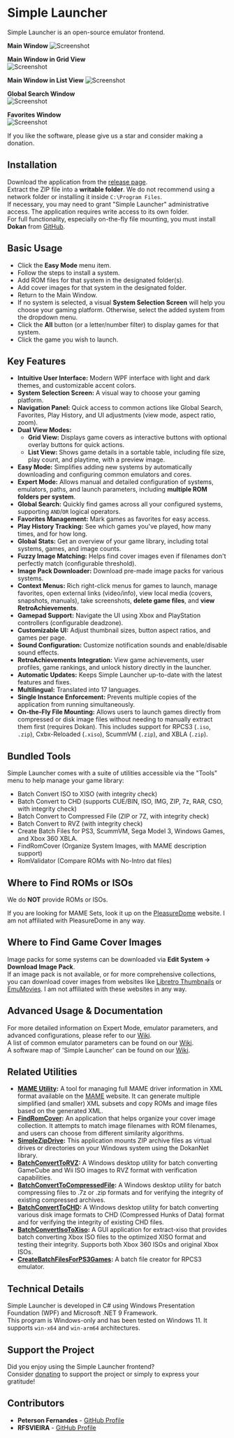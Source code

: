 # Simple Launcher
Simple Launcher is an open-source emulator frontend.

**Main Window**
![Screenshot](screenshot.png)

**Main Window in Grid View**  
![Screenshot](screenshot2.png)

**Main Window in List View**
![Screenshot](screenshot3.png)

**Global Search Window**  
![Screenshot](screenshot4.png)

**Favorites Window**  
![Screenshot](screenshot5.png)

If you like the software, please give us a star and consider making a donation.

## Installation

Download the application from the [release page](https://github.com/drpetersonfernandes/SimpleLauncher/releases).<br>
Extract the ZIP file into a **writable folder**. We do not recommend using a network folder or installing it inside `C:\Program Files`.<br>
If necessary, you may need to grant "Simple Launcher" administrative access. The application requires write access to its own folder.<br>
For full functionality, especially on-the-fly file mounting, you must install **Dokan** from [GitHub](https://github.com/dokan-dev/dokany/releases).

## Basic Usage

- Click the **Easy Mode** menu item.
- Follow the steps to install a system.
- Add ROM files for that system in the designated folder(s).
- Add cover images for that system in the designated folder.
- Return to the Main Window.
- If no system is selected, a visual **System Selection Screen** will help you choose your gaming platform. Otherwise, select the added system from the dropdown menu.
- Click the **All** button (or a letter/number filter) to display games for that system.
- Click the game you wish to launch.

## Key Features

-   **Intuitive User Interface:** Modern WPF interface with light and dark themes, and customizable accent colors.
-   **System Selection Screen:** A visual way to choose your gaming platform.
-   **Navigation Panel:** Quick access to common actions like Global Search, Favorites, Play History, and UI adjustments (view mode, aspect ratio, zoom).
-   **Dual View Modes:**
    -   **Grid View:** Displays game covers as interactive buttons with optional overlay buttons for quick actions.
    -   **List View:** Shows game details in a sortable table, including file size, play count, and playtime, with a preview image.
-   **Easy Mode:** Simplifies adding new systems by automatically downloading and configuring common emulators and cores.
-   **Expert Mode:** Allows manual and detailed configuration of systems, emulators, paths, and launch parameters, including **multiple ROM folders per system**.
-   **Global Search:** Quickly find games across all your configured systems, supporting `AND`/`OR` logical operators.
-   **Favorites Management:** Mark games as favorites for easy access.
-   **Play History Tracking:** See which games you've played, how many times, and for how long.
-   **Global Stats:** Get an overview of your game library, including total systems, games, and image counts.
-   **Fuzzy Image Matching:** Helps find cover images even if filenames don't perfectly match (configurable threshold).
-   **Image Pack Downloader:** Download pre-made image packs for various systems.
-   **Context Menus:** Rich right-click menus for games to launch, manage favorites, open external links (video/info), view local media (covers, snapshots, manuals), take screenshots, **delete game files**, and **view RetroAchievements**.
-   **Gamepad Support:** Navigate the UI using Xbox and PlayStation controllers (configurable deadzone).
-   **Customizable UI:** Adjust thumbnail sizes, button aspect ratios, and games per page.
-   **Sound Configuration:** Customize notification sounds and enable/disable sound effects.
-   **RetroAchievements Integration:** View game achievements, user profiles, game rankings, and unlock history directly in the launcher.
-   **Automatic Updates:** Keeps Simple Launcher up-to-date with the latest features and fixes.
-   **Multilingual:** Translated into 17 languages.
-   **Single Instance Enforcement:** Prevents multiple copies of the application from running simultaneously.
-   **On-the-Fly File Mounting:** Allows users to launch games directly from compressed or disk image files without needing to manually extract them first (requires Dokan). This includes support for RPCS3 (`.iso`, `.zip`), Cxbx-Reloaded (`.xiso`), ScummVM (`.zip`), and XBLA (`.zip`).

## Bundled Tools

Simple Launcher comes with a suite of utilities accessible via the "Tools" menu to help manage your game library:
-   Batch Convert ISO to XISO (with integrity check)
-   Batch Convert to CHD (supports CUE/BIN, ISO, IMG, ZIP, 7z, RAR, CSO, with integrity check)
-   Batch Convert to Compressed File (ZIP or 7Z, with integrity check)
-   Batch Convert to RVZ (with integrity check)
-   Create Batch Files for PS3, ScummVM, Sega Model 3, Windows Games, and Xbox 360 XBLA.
-   FindRomCover (Organize System Images, with MAME description support)
-   RomValidator (Compare ROMs with No-Intro dat files)

## Where to Find ROMs or ISOs

We do **NOT** provide ROMs or ISOs.

If you are looking for MAME Sets, look it up on the [PleasureDome](https://pleasuredome.github.io/pleasuredome/index.html) website. I am not affiliated with PleasureDome in any way.

## Where to Find Game Cover Images

Image packs for some systems can be downloaded via **Edit System -> Download Image Pack**.<br>
If an image pack is not available, or for more comprehensive collections, you can download cover images from websites like [Libretro Thumbnails](https://github.com/libretro-thumbnails/libretro-thumbnails) or [EmuMovies](https://emumovies.com). I am not affiliated with these websites in any way.

## Advanced Usage & Documentation

For more detailed information on Expert Mode, emulator parameters, and advanced configurations, please refer to our [Wiki](https://github.com/drpetersonfernandes/SimpleLauncher/wiki).<br>
A list of common emulator parameters can be found on our [Wiki](https://github.com/drpetersonfernandes/SimpleLauncher/wiki/parameters).<br>
A software map of 'Simple Launcher' can be found on our [Wiki](https://github.com/drpetsonfernandes/SimpleLauncher/wiki/SoftwareMap).

## Related Utilities

- **[MAME Utility](https://github.com/drpetersonfernandes/MAMEUtility):** A tool for managing full MAME driver information in XML format available on the [MAME](https://www.mamedev.org/release.html) website. It can generate multiple simplified (and smaller) XML subsets and copy ROMs and image files based on the generated XML.
- **[FindRomCover](https://github.com/drpetersonfernandes/FindRomCover):** An application that helps organize your cover image collection. It attempts to match image filenames with ROM filenames, and users can choose from different similarity algorithms.
- **[SimpleZipDrive](https://github.com/drpetersonfernandes/SimpleZipDrive):** This application mounts ZIP archive files as virtual drives or directories on your Windows system using the DokanNet library.
- **[BatchConvertToRVZ](https://github.com/drpetersonfernandes/BatchConvertToRVZ):** A Windows desktop utility for batch converting GameCube and Wii ISO images to RVZ format with verification capabilities.
- **[BatchConvertToCompressedFile](https://github.com/drpetersonfernandes/BatchConvertToCompressedFile):** A Windows desktop utility for batch compressing files to .7z or .zip formats and for verifying the integrity of existing compressed archives.
- **[BatchConvertToCHD](https://github.com/drpetersonfernandes/BatchConvertToCHD):** A Windows desktop utility for batch converting various disk image formats to CHD (Compressed Hunks of Data) format and for verifying the integrity of existing CHD files.
- **[BatchConvertIsoToXiso](https://github.com/drpetersonfernandes/BatchConvertIsoToXiso):** A GUI application for extract-xiso that provides batch converting Xbox ISO files to the optimized XISO format and testing their integrity. Supports both Xbox 360 ISOs and original Xbox ISOs.
- **[CreateBatchFilesForPS3Games](https://github.com/drpetersonfernandes/CreateBatchFilesForPS3Games):** A batch file creator for RPCS3 emulator.

## Technical Details

Simple Launcher is developed in C# using Windows Presentation Foundation (WPF) and Microsoft .NET 9 Framework.<br>
This program is Windows-only and has been tested on Windows 11. It supports `win-x64` and `win-arm64` architectures.

## Support the Project

Did you enjoy using the Simple Launcher frontend?<br>
Consider [donating](https://www.purelogiccode.com/donate) to support the project or simply to express your gratitude!

## Contributors

- **Peterson Fernandes** - [GitHub Profile](https://github.com/drpetersonfernandes)
- **RFSVIEIRA** - [GitHub Profile](https://github.com/RFSVIEIRA)